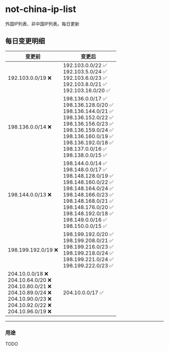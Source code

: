 # not-china-ip-list
外国IP列表、非中国IP列表。每日更新

每日变更明细
--------------------
|  变更前   | 变更后 |
|  ----  | ----  |
|  192.103.0.0/19 :x:  | 192.103.0.0/22 :white_check_mark: <br> 192.103.5.0/24 :white_check_mark: <br> 192.103.6.0/23 :white_check_mark: <br> 192.103.8.0/21 :white_check_mark: <br> 192.103.16.0/20 :white_check_mark: <br>  | 
|  198.136.0.0/14 :x:  | 198.136.0.0/17 :white_check_mark: <br> 198.136.128.0/20 :white_check_mark: <br> 198.136.144.0/21 :white_check_mark: <br> 198.136.152.0/22 :white_check_mark: <br> 198.136.156.0/23 :white_check_mark: <br> 198.136.159.0/24 :white_check_mark: <br> 198.136.160.0/19 :white_check_mark: <br> 198.136.192.0/18 :white_check_mark: <br> 198.137.0.0/16 :white_check_mark: <br> 198.138.0.0/15 :white_check_mark: <br>  | 
|  198.144.0.0/13 :x:  | 198.144.0.0/14 :white_check_mark: <br> 198.148.0.0/17 :white_check_mark: <br> 198.148.128.0/19 :white_check_mark: <br> 198.148.160.0/22 :white_check_mark: <br> 198.148.164.0/24 :white_check_mark: <br> 198.148.166.0/23 :white_check_mark: <br> 198.148.168.0/21 :white_check_mark: <br> 198.148.176.0/20 :white_check_mark: <br> 198.148.192.0/18 :white_check_mark: <br> 198.149.0.0/16 :white_check_mark: <br> 198.150.0.0/15 :white_check_mark: <br>  | 
|  198.199.192.0/19 :x:  | 198.199.192.0/20 :white_check_mark: <br> 198.199.208.0/21 :white_check_mark: <br> 198.199.216.0/23 :white_check_mark: <br> 198.199.218.0/24 :white_check_mark: <br> 198.199.221.0/24 :white_check_mark: <br> 198.199.222.0/23 :white_check_mark: <br>  | 
|  204.10.0.0/18 :x: <br> 204.10.64.0/20 :x: <br> 204.10.80.0/21 :x: <br> 204.10.89.0/24 :x: <br> 204.10.90.0/23 :x: <br> 204.10.92.0/22 :x: <br> 204.10.96.0/19 :x: <br> | 204.10.0.0/17 :white_check_mark: | 

--------------------
### 用途
TODO
